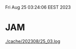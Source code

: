 Fri Aug 25 03:24:06 EEST 2023
# JAM
<a href='./cache/202308/25_03.log'>./cache/202308/25_03.log</a>
